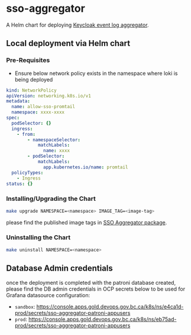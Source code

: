 # sso-aggregator

A Helm chart for deploying [Keycloak event log aggregator](../../aggregator).

## Local deployment via Helm chart

### Pre-Requisites

- Ensure below network policy exists in the namespace where loki is being deployed

```yaml
kind: NetworkPolicy
apiVersion: networking.k8s.io/v1
metadata:
  name: allow-sso-promtail
  namespace: xxxx-xxxx
spec:
  podSelector: {}
  ingress:
    - from:
        - namespaceSelector:
            matchLabels:
              name: xxxx
        - podSelector:
            matchLabels:
              app.kubernetes.io/name: promtail
  policyTypes:
    - Ingress
status: {}
```

### Installing/Upgrading the Chart

```sh
make upgrade NAMESPACE=<namespace> IMAGE_TAG=<image-tag>
```

please find the published image tags in [SSO Aggregator package](https://github.com/bcgov/sso-dashboard/pkgs/container/sso-aggregator).

### Uninstalling the Chart

```sh
make uninstall NAMESPACE=<namespace>
```

## Database Admin credentials

once the deployment is completed with the patroni database created, please find the DB admin credentials in OCP secrets below to be used for Grafana datasource configuration:

- `sandbox`: https://console.apps.gold.devops.gov.bc.ca/k8s/ns/e4ca1d-prod/secrets/sso-aggregator-patroni-appusers
- `prod`: https://console.apps.gold.devops.gov.bc.ca/k8s/ns/eb75ad-prod/secrets/sso-aggregator-patroni-appusers
